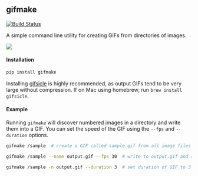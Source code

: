 ## gifmake

[![Build Status](https://travis-ci.org/ericchang00/gifmake.svg?branch=master)](https://travis-ci.org/ericchang00/gifmake)

A simple command line utility for creating GIFs from directories of images.


![](https://github.com/ericchang00/gifmake/raw/master/img/demo.gif)

#### Installation

```bash
pip install gifmake
```

Installing [gifsicle](https://www.lcdf.org/gifsicle/) is highly recommended, as output GIFs tend to be very large without compression. If on Mac using homebrew, run `brew install gifsicle`.

#### Example

Running `gifmake` will discover numbered images in a directory and write them into a GIF. You can set the speed of the GIF using the `--fps` and `--duration` options.

```bash
gifmake /sample  # create a GIF called sample.gif from all image files in /sample

gifmake /sample --name output.gif --fps 30  # write to output.gif and stitch images at 30fps

gifmake /sample -n output.gif --duration 3  # set duration of GIF to 3 seconds
```
